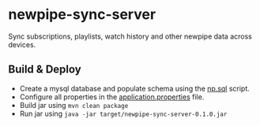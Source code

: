 # newpipe-sync-server
Sync subscriptions, playlists, watch history and other newpipe data across devices.

## Build & Deploy
* Create a mysql database and populate schema using the [np.sql](np.sql) script.
* Configure all properties in the [application.properties](src/main/resources/application.properties) file.
* Build jar using `mvn clean package`
* Run jar using `java -jar target/newpipe-sync-server-0.1.0.jar`
